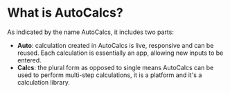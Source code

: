 # What is AutoCalcs?

As indicated by the name AutoCalcs, it includes two parts:
- **Auto**: calculation created in AutoCalcs is live, responsive and can be reused. Each calculation is essentially an app, allowing new inputs to be entered.
- **Calcs**: the plural form as opposed to single means AutoCalcs can be used to perform multi-step calculations, it is a platform and it's a calculation library.
